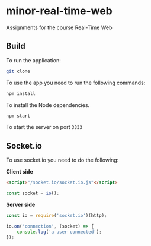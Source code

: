 # minor-real-time-web
Assignments for the course Real-Time Web

## Build
To run the application:
```bash
git clone
```
  
To use the app you need to run the following commands:  
```bash
npm install
```
To install the Node dependencies.
```bash
npm start
```
To start the server on port `3333`  

## Socket.io

To use socket.io you need to do the following:

__Client side__

```html
<script>"/socket.io/socket.io.js"</script>
```

```js
const socket = io();
```

__Server side__  
```js
const io = require('socket.io')(http);
```

```js
io.on('connection', (socket) => {
	console.log('a user connected');
});
```